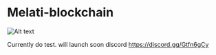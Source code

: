 # Melati-blockchain

![Alt text](https://pbs.twimg.com/profile_banners/1414817722559467521/1626153982/1080x360)

Currently do test. will launch soon
discord https://discord.gg/Gtfn6gCy
